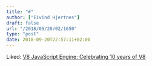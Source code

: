 ```yaml
---
title: "#"
author: ["Eivind Hjertnes"]
draft: false
url: "/2018/09/20/02/1650"
type: "post"
date: 2018-09-20T22:57:11+02:00
---
```


Liked: [V8
JavaScript Engine: Celebrating 10 years of V8](https://v8project.blogspot.com/2018/09/10-years.html)
